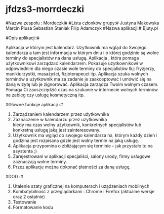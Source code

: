 # jfdzs3-morrdeczki
#Nazwa zespołu : Mordeczki#
#Lista członków grupy:#
Justyna Makowska 
Marcin Plusa
Sebastian Staniak
Filip Adamczyk
#Nazwa aplikacji:#
Bjuty.pl

#Opis aplikacji:#

Aplikacja w którym jest kalendarz. Użytkownik ma wgląd do Swojego kalendarza a tam jest informacja  w którym dniu i o której godzinie są wolne terminy do specjalistów na dana usługę.
Aplikacja , która pomaga użytkownikowi zarządzać kalendarzem.  Pokazuje użytkownikowi w odpowiednim dla niego czasie wole terminy do specjalistów tkj: fryzjerzy, manikiurzystki, masażyści, fizjoterapeuci itp.
Aplikacja szuka wolnych terminów a użytkownik ma za zadanie je zaakceptować i umówić się na daną wizytę lub je zignorować.
Aplikacja zarządza Twoim wolnym czasem.  Pomaga Ci zaoszczędzić czas na szukanie w internecie wolnych terminów na zabieg czy usługę kosmetyczną itp.  

#Główne funkcje aplikacji :#

1. Zarządzaniem kalendarzem przez użytkownika
2. Zaznaczenie w kalendarzu przez użytkownika  
kiedy ma czas wolny użytkownik, 
konkretnych specjalistów lub konkretną usługę  jaką jest zainteresowany.
3. Użytkownik  ma wgląd do swojego kalendarza na, którym każdy dzień i godzina jest rozpisana  gdzie jest wolny termin na jaką usługę.
4. Aplikacja przypomina o zbliżającym się terminie – jak przystało to na asystenta ;) 
5. Zarejestrowani w aplikacji specjaliści, salony urody, firmy usługowe zaznaczają wolne terminy.
6. Przez aplikacje można dokonać płatności za daną usługę.

#DOD :#
1. Utalenie szaty graficznej na komputerach i uządzeniach mobilnych
3. Kombatybilność z przeglądarkami : Chrome i Firefox (aktualne wersje oraz 2 ostatnie)
4. Testowanie
5. Formatowanie kodu
